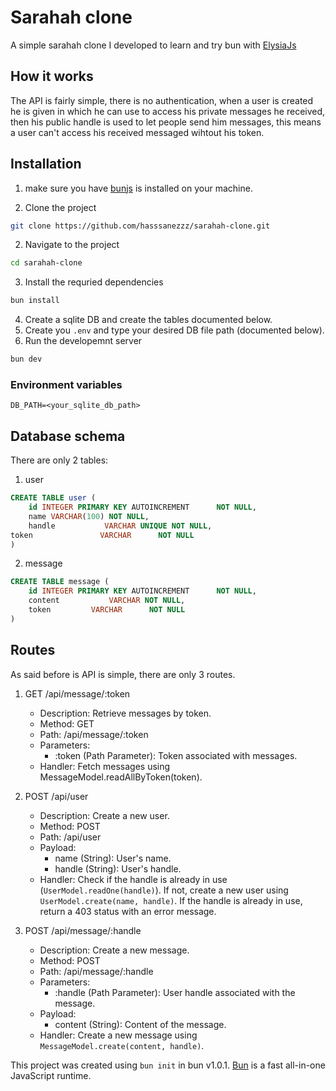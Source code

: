 # Sarahah clone

A simple sarahah clone I developed to learn and try bun with [ElysiaJs](https://elysiajs.com)

## How it works

The API is fairly simple, there is no authentication, when a user is created he is given in which he can use to access his private messages he received, then his public handle is used to let people send him messages, this means a user can't access his received messaged wihtout his token.

## Installation

1. make sure you have [bunjs](https://bun.sh) is installed on your machine.

1. Clone the project
```bash
git clone https://github.com/hasssanezzz/sarahah-clone.git
```
2. Navigate to the project
```bash
cd sarahah-clone
```
3. Install the requried dependencies
```bash
bun install
```
4. Create a sqlite DB and create the tables documented below.
1. Create you `.env` and type your desired DB file path (documented below).
5. Run the developemnt server
```bash
bun dev
```

### Environment variables

```
DB_PATH=<your_sqlite_db_path>
```

## Database schema

There are only 2 tables:

1. user
```sql
CREATE TABLE user (
    id INTEGER PRIMARY KEY AUTOINCREMENT      NOT NULL,
    name VARCHAR(100) NOT NULL,
    handle           VARCHAR UNIQUE NOT NULL,
token               VARCHAR      NOT NULL
)

```

2. message
```sql
CREATE TABLE message (
    id INTEGER PRIMARY KEY AUTOINCREMENT      NOT NULL,
    content           VARCHAR NOT NULL,
    token         VARCHAR      NOT NULL
)
```

## Routes

As said before is API is simple, there are only 3 routes.

1. GET /api/message/:token
    *  Description: Retrieve messages by token.
    * Method: GET
    * Path: /api/message/:token
    * Parameters:
        * :token (Path Parameter): Token associated with messages.
    * Handler: Fetch messages using MessageModel.readAllByToken(token).

2. POST /api/user
    * Description: Create a new user.
    * Method: POST
    * Path: /api/user
    * Payload:
        * name (String): User's name.
        * handle (String): User's handle.
    * Handler: Check if the handle is already in use (`UserModel.readOne(handle)`).
    If not, create a new user using `UserModel.create(name, handle)`.
    If the handle is already in use, return a 403 status with an error message.

3. POST /api/message/:handle
    * Description: Create a new message.
    * Method: POST
    * Path: /api/message/:handle
    * Parameters:
        * :handle (Path Parameter): User handle associated with the message.
    * Payload:
        * content (String): Content of the message.
    * Handler: Create a new message using` MessageModel.create(content, handle)`.


This project was created using `bun init` in bun v1.0.1. [Bun](https://bun.sh) is a fast all-in-one JavaScript runtime.
